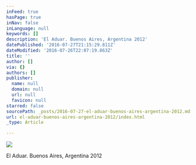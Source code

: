 ```yaml
---
inFeed: true
hasPage: true
inNav: false
inLanguage: null
keywords: []
description: 'El Aduar. Buenos Aires, Argentina 2012'
datePublished: '2016-07-27T21:15:29.811Z'
dateModified: '2016-07-26T22:07:19.863Z'
title: ''
author: []
via: {}
authors: []
publisher:
  name: null
  domain: null
  url: null
  favicon: null
starred: false
sourcePath: _posts/2016-07-27-el-aduar-buenos-aires-argentina-2012.md
url: el-aduar-buenos-aires-argentina-2012/index.html
_type: Article

---
```

![](https://the-grid-user-content.s3-us-west-2.amazonaws.com/ca1bd15b-e051-43a1-90e2-caf74443329d.jpg)

El Aduar. Buenos Aires, Argentina 2012